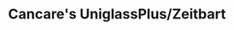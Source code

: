 ---
title: "Cancare's UniglassPlus/Zeitbart"
url: /kitchener/cancares-uniglassplus-zeitbart/
shop: Autowerkstatt
---
